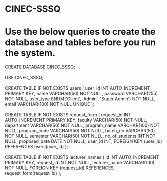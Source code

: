 # CINEC-SSSQ

<h1>Use the below queries to create the database and tables before you run the system.</h1>
CREATE DATABASE CINEC_SSSQ;
<br>
<br>
USE CINEC_SSSQ;
<br>
<br>
CREATE TABLE IF NOT EXISTS users (
    user_id INT AUTO_INCREMENT PRIMARY KEY,
	name VARCHAR(50) NOT NULL,
    password VARCHAR(255) NOT NULL,
    user_type ENUM('Client', 'Admin', 'Super Admin') NOT NULL,
    email VARCHAR(100) NOT NULL UNIQUE
);
<br>
<br>
CREATE TABLE IF NOT EXISTS request_form (
    request_id INT AUTO_INCREMENT PRIMARY KEY,
    faculty VARCHAR(50) NOT NULL,
    department VARCHAR(50) NOT NULL,
    program_name VARCHAR(100) NOT NULL,
    program_code VARCHAR(50) NOT NULL,
    batch_no VARCHAR(50) NOT NULL,
    semester VARCHAR(50) NOT NULL,
    no_of_students INT NOT NULL,
    proposed_date DATE NOT NULL,
    user_id INT,
    FOREIGN KEY (user_id) REFERENCES users(user_id)
);
<br>
<br>
CREATE TABLE IF NOT EXISTS lecturer_names (
    id INT AUTO_INCREMENT PRIMARY KEY,
    request_id INT NOT NULL,
    lecturer_name VARCHAR(100) NOT NULL,
    FOREIGN KEY (request_id) REFERENCES request_form(request_id)
);

